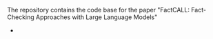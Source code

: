 The repository contains the code base for the paper "FactCALL: Fact-Checking Approaches with Large Language Models"

- 
